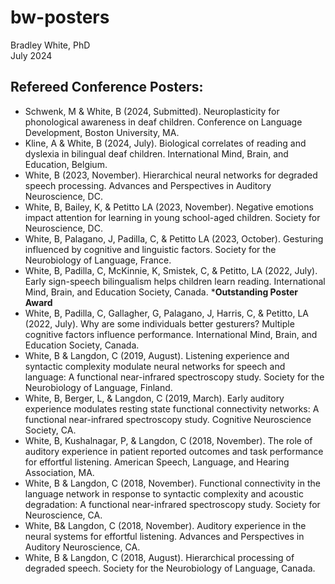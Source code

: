 # bw-posters
Bradley White, PhD  
July 2024

## Refereed Conference Posters:
- Schwenk, M & White, B (2024, Submitted). Neuroplasticity for phonological awareness in deaf children. Conference on Language Development, Boston University, MA.
- Kline, A & White, B (2024, July). Biological correlates of reading and dyslexia in bilingual deaf children. International Mind, Brain, and Education, Belgium.
- White, B (2023, November). Hierarchical neural networks for degraded speech processing. Advances and Perspectives in Auditory Neuroscience, DC.
- White, B, Bailey, K, & Petitto LA (2023, November). Negative emotions impact attention for learning in young school-aged children. Society for Neuroscience, DC.
- White, B, Palagano, J, Padilla, C, & Petitto LA (2023, October). Gesturing influenced by cognitive and linguistic factors. Society for the Neurobiology of Language, France.
- White, B, Padilla, C, McKinnie, K, Smistek, C, & Petitto, LA (2022, July). Early sign-speech bilingualism helps children learn reading. International Mind, Brain, and Education Society, Canada. ***Outstanding Poster Award**
- White, B, Padilla, C, Gallagher, G, Palagano, J, Harris, C, & Petitto, LA (2022, July). Why are some individuals better gesturers? Multiple cognitive factors influence performance. International Mind, Brain, and Education Society, Canada.
- White, B & Langdon, C (2019, August). Listening experience and syntactic complexity modulate neural networks for speech and language: A functional near-infrared spectroscopy study. Society for the Neurobiology of Language, Finland.
- White, B, Berger, L, & Langdon, C (2019, March). Early auditory experience modulates resting state functional connectivity networks: A functional near-infrared spectroscopy study. Cognitive Neuroscience Society, CA.
- White, B, Kushalnagar, P, & Langdon, C (2018, November). The role of auditory experience in patient reported outcomes and task performance for effortful listening. American Speech, Language, and Hearing Association, MA.
- White, B & Langdon, C (2018, November). Functional connectivity in the language network in response to syntactic complexity and acoustic degradation: A functional near-infrared spectroscopy study. Society for Neuroscience, CA.
- White, B& Langdon, C (2018, November). Auditory experience in the neural systems for effortful listening. Advances and Perspectives in Auditory Neuroscience, CA.
- White, B & Langdon, C (2018, August). Hierarchical processing of degraded speech. Society for the Neurobiology of Language, Canada.
